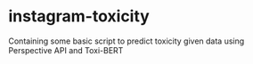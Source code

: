# instagram-toxicity
Containing some basic script to predict toxicity given data using Perspective API and Toxi-BERT
